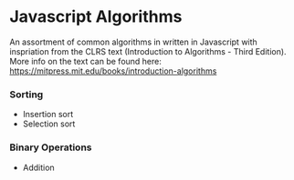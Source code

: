# Javascript Algorithms
An assortment of common algorithms in written in Javascript with inspriation from the CLRS text (Introduction to Algorithms - Third Edition). More info on the text can be found here: https://mitpress.mit.edu/books/introduction-algorithms

### Sorting

- Insertion sort
- Selection sort

### Binary Operations
- Addition
